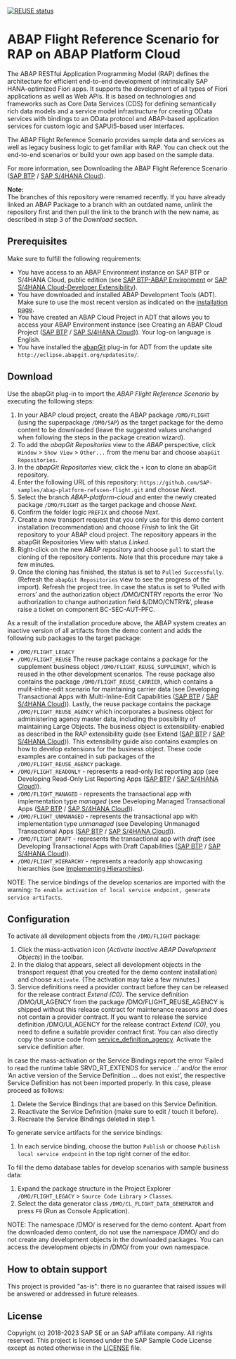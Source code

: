 [![REUSE status](https://api.reuse.software/badge/github.com/SAP-samples/abap-platform-refscen-flight)](https://api.reuse.software/info/github.com/SAP-samples/abap-platform-refscen-flight)

# ABAP Flight Reference Scenario for RAP on ABAP Platform Cloud

The ABAP RESTful Application Programming Model (RAP) defines the architecture for efficient end-to-end development of intrinsically SAP HANA-optimized Fiori apps. It supports the development of all types of Fiori applications as well as Web APIs. It is based on technologies and frameworks such as Core Data Services (CDS) for defining semantically rich data models and a service model infrastructure for creating OData services with bindings to an OData protocol and ABAP-based application services for custom logic and SAPUI5-based user interfaces.

The ABAP Flight Reference Scenario provides sample data and services as well as legacy business logic to get familiar with RAP. You can check out the end-to-end scenarios or build your own app based on the sample data.

For more information, see Downloading the ABAP Flight Reference Scenario ([SAP BTP](https://help.sap.com/docs/BTP/923180ddb98240829d935862025004d6/def316685ad14033b051fc4b88db07c8.html) / [SAP S/4HANA Cloud](https://help.sap.com/docs/SAP_S4HANA_CLOUD/6aa39f1ac05441e5a23f484f31e477e7/def316685ad14033b051fc4b88db07c8.html)).

**Note:**  
The branches of this repository were renamed recently. If you have already linked an ABAP Package to a branch with an outdated name, unlink the repository first and then pull the link to the branch with the new name, as described in step 3 of the <em>Download</em> section.

## Prerequisites

Make sure to fulfill the following requirements:

- You have access to an ABAP Environment instance on SAP BTP or S/4HANA Cloud, public edition (see [SAP BTP-ABAP Environment](https://help.sap.com/docs/BTP/65de2977205c403bbc107264b8eccf4b/11d62652aa2b4600a0fa136de0789648.html) or [SAP S/4HANA Cloud-Developer Extensibility](https://help.sap.com/docs/SAP_S4HANA_CLOUD/6aa39f1ac05441e5a23f484f31e477e7/e1059ff581854a699f15734049f14293.html)).
- You have downloaded and installed ABAP Development Tools (ADT). Make sure to use the most recent version as indicated on the [installation page](https://tools.hana.ondemand.com/#abap).
- You have created an ABAP Cloud Project in ADT that allows you to access your ABAP Environment instance (see Creating an ABAP Cloud Project ([SAP BTP](https://help.sap.com/docs/BTP/5371047f1273405bb46725a417f95433/99cc54393e4c4e77a5b7f05567d4d14c.html) / [SAP S/4HANA Cloud](https://help.sap.com/docs/SAP_S4HANA_CLOUD/25cf71e63940453397a32dc2b7676947/99cc54393e4c4e77a5b7f05567d4d14c.html))). Your log-on language is English.
- You have installed the [abapGit](https://github.com/abapGit/eclipse.abapgit.org) plug-in for ADT from the update site `http://eclipse.abapgit.org/updatesite/`.

## Download

Use the abapGit plug-in to import the <em>ABAP Flight Reference Scenario</em> by executing the following steps:

1. In your ABAP cloud project, create the ABAP package `/DMO/FLIGHT` (using the superpackage `/DMO/SAP`) as the target package for the demo content to be downloaded (leave the suggested values unchanged when following the steps in the package creation wizard).
2. To add the <em>abapGit Repositories</em> view to the <em>ABAP</em> perspective, click `Window` > `Show View` > `Other...` from the menu bar and choose `abapGit Repositories`.
3. In the <em>abapGit Repositories</em> view, click the `+` icon to clone an abapGit repository.
4. Enter the following URL of this repository: `https://github.com/SAP-samples/abap-platform-refscen-flight.git` and choose <em>Next</em>.
5. Select the branch <em>ABAP-platform-cloud</em> and enter the newly created package `/DMO/FLIGHT` as the target package and choose <em>Next</em>.
6. Confirm the folder logic `PREFIX` and choose <em>Next</em>.
7. Create a new transport request that you only use for this demo content installation (recommendation) and choose <em>Finish</em> to link the Git repository to your ABAP cloud project. The repository appears in the abapGit Repositories View with status <em>Linked</em>.
8. Right-click on the new ABAP repository and choose `pull` to start the cloning of the repository contents. Note that this procedure may take a few minutes.
9. Once the cloning has finished, the status is set to `Pulled Successfully`. (Refresh the `abapGit Repositories` view to see the progress of the import). Refresh the project tree. In case the status is set to ‘Pulled with errors’ and the authorization object /DMO/CNTRY reports the error ‘No authorization to change authorization field &/DMO/CNTRY&’, please raise a ticket on component BC-SEC-AUT-PFC.

As a result of the installation procedure above, the ABAP system creates an inactive version of all artifacts from the demo content and adds the following sub packages to the target package:

- `/DMO/FLIGHT_LEGACY`
- `/DMO/FLIGHT_REUSE` The reuse package contains a package for the supplement business object `/DMO/FLIGHT_REUSE_SUPPLEMENT`, which is reused in the other development scenarios. The reuse package also contains the package `/DMO/FLIGHT_REUSE_CARRIER`, which contains a mulit-inline-edit scenario for maintaining carrier data (see Developing Transactional Apps with Multi-Inline-Edit Capabilities ([SAP BTP](https://help.sap.com/docs/BTP/923180ddb98240829d935862025004d6/f713ec52bcb8405ca9262918cffa5d25.html) / [SAP S/4HANA Cloud](https://help.sap.com/docs/SAP_S4HANA_CLOUD/e5522a8a7b174979913c99268bc03f1a/f713ec52bcb8405ca9262918cffa5d25.html))).
  Lastly, the reuse package contains the package `/DMO/FLIGHT_REUSE_AGENCY` which incorporates a business object for administering agency master data, including the possibility of maintaining Large Objects. The business object is extensibility-enabled as described in the RAP extensibility guide (see Extend ([SAP BTP](https://help.sap.com/docs/BTP/923180ddb98240829d935862025004d6/492d88ed89f640e5b18dd1c57f6817b1.html) / [SAP S/4HANA Cloud](https://help.sap.com/docs/SAP_S4HANA_CLOUD/e5522a8a7b174979913c99268bc03f1a/492d88ed89f640e5b18dd1c57f6817b1.html))). This extensibility guide also contains examples on how to develop extensions for the business object. These code examples are contained in sub packages of the `/DMO/FLIGHT_REUSE_AGENCY` package.
- `/DMO/FLIGHT_READONLY` - represents a read-only list reporting app (see Developing Read-Only List Reporting Apps ([SAP BTP](https://help.sap.com/docs/BTP/923180ddb98240829d935862025004d6/504035c0850f44f787f5b81e35791d10.html) / [SAP S/4HANA Cloud](https://help.sap.com/docs/SAP_S4HANA_CLOUD/e5522a8a7b174979913c99268bc03f1a/504035c0850f44f787f5b81e35791d10.html))).
- `/DMO/FLIGHT_MANAGED` - represents the transactional app with implementation type <em>managed</em> (see Developing Managed Transactional Apps ([SAP BTP](https://help.sap.com/docs/BTP/923180ddb98240829d935862025004d6/b5bba99612cf4637a8b72a3fc82c22d9.html) / [SAP S/4HANA Cloud](https://help.sap.com/docs/SAP_S4HANA_CLOUD/e5522a8a7b174979913c99268bc03f1a/b5bba99612cf4637a8b72a3fc82c22d9.html))).
- `/DMO/FLIGHT_UNMANAGED` - represents the transactional app with implementation type <em>unmanaged</em> (see Developing Unmanaged Transactional Apps ([SAP BTP](https://help.sap.com/docs/BTP/923180ddb98240829d935862025004d6/f6cb3e3402694f5585068e5e5161a7c1.html) / [SAP S/4HANA Cloud](https://help.sap.com/docs/SAP_S4HANA_CLOUD/e5522a8a7b174979913c99268bc03f1a/f6cb3e3402694f5585068e5e5161a7c1.html))).
- `/DMO/FLIGHT_DRAFT` - represents the transactional app with <em>draft</em> (see Developing Transactional Apps with Draft Capabilities ([SAP BTP](https://help.sap.com/docs/BTP/923180ddb98240829d935862025004d6/71ba2bec1d0d4f22bc344bba6b569f2e.html) / [SAP S/4HANA Cloud](https://help.sap.com/docs/SAP_S4HANA_CLOUD/e5522a8a7b174979913c99268bc03f1a/71ba2bec1d0d4f22bc344bba6b569f2e.html))).
- `/DMO/FLIGHT_HIERARCHY` - represents a readonly app showcasing hierarchies (see [Implementing Hierarchies](https://help.sap.com/docs/abap-cloud/abap-rap/implementing-hierarchical-view)).

NOTE: The service bindings of the develop scenarios are imported with the warning: `To enable activation of local service endpoint, generate service artifacts`.

## Configuration

To activate all development objects from the `/DMO/FLIGHT` package:

1. Click the mass-activation icon (<em>Activate Inactive ABAP Development Objects</em>) in the toolbar.
2. In the dialog that appears, select all development objects in the transport request (that you created for the demo content installation) and choose `Activate`. (The activation may take a few minutes.)
3. Service definitions need a provider contract before they can be released for the release contract <em>Extend (C0)</em>. The service definition /DMO/UI_AGENCY from the package /DMO/FLIGHT_REUSE_AGENCY is shipped without this release contract for maintenance reasons and does not contain a provider contract. If you want to release the service definition /DMO/UI_AGENCY for the release contract <em>Extend (C0)</em>, you need to define a suitable provider contract first. You can also directly copy the source code from [service_definition_agency](service_definition_agency). Activate the service definition after.

In case the mass-activation or the Service Bindings report the error ‘Failed to read the runtime table SRVD_RT_EXTENDS for service …’ and/or the error ‘An active version of the Service Definition … does not exist’, the respective Service Definition has not been imported properly. In this case, please proceed as follows:

1. Delete the Service Bindings that are based on this Service Definition.
2. Reactivate the Service Definition (make sure to edit / touch it before).
3. Recreate the Service Bindings deleted in step 1.

To generate service artifacts for the service bindings:

1. In each service binding, choose the button `Publish` or choose `Publish local service endpoint` in the top right corner of the editor.

To fill the demo database tables for develop scenarios with sample business data:

1. Expand the package structure in the Project Explorer `/DMO/FLIGHT_LEGACY` > `Source Code Library` > `Classes`.
2. Select the data generator class `/DMO/CL_FLIGHT_DATA_GENERATOR` and press `F9` (Run as Console Application).

NOTE: The namespace /DMO/ is reserved for the demo content. Apart from the downloaded demo content, do not use the namespace /DMO/ and do not create any development objects in the downloaded packages. You can access the development objects in /DMO/ from your own namespace.

## How to obtain support

This project is provided "as-is": there is no guarantee that raised issues will be answered or addressed in future releases.

## License

Copyright (c) 2018-2023 SAP SE or an SAP affiliate company. All rights reserved.
This project is licensed under the SAP Sample Code License except as noted otherwise in the [LICENSE](LICENSES/Apache-2.0.txt) file.
